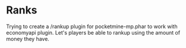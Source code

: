 # Ranks
Trying to create a /rankup plugin for pocketmine-mp.phar to work with economyapi plugin. Let's players be able to rankup using the amount of money they have.
